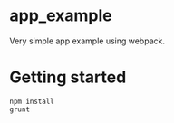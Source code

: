 # app_example

Very simple app example using webpack.

# Getting started

```
npm install
grunt
```
